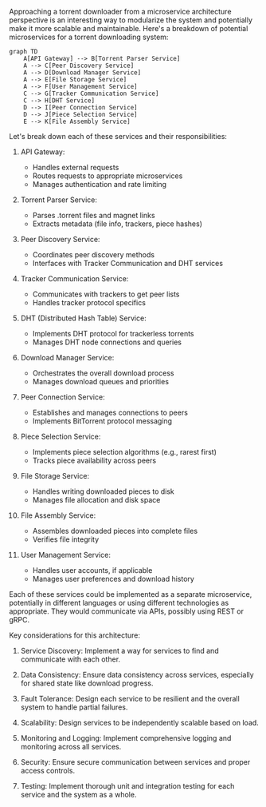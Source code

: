 Approaching a torrent downloader from a microservice architecture perspective is an interesting way to modularize the system and potentially make it more scalable and maintainable. Here's a breakdown of potential microservices for a torrent downloading system:



```mermaid
graph TD
    A[API Gateway] --> B[Torrent Parser Service]
    A --> C[Peer Discovery Service]
    A --> D[Download Manager Service]
    A --> E[File Storage Service]
    A --> F[User Management Service]
    C --> G[Tracker Communication Service]
    C --> H[DHT Service]
    D --> I[Peer Connection Service]
    D --> J[Piece Selection Service]
    E --> K[File Assembly Service]

```

Let's break down each of these services and their responsibilities:

1. API Gateway:
    - Handles external requests
    - Routes requests to appropriate microservices
    - Manages authentication and rate limiting

2. Torrent Parser Service:
    - Parses .torrent files and magnet links
    - Extracts metadata (file info, trackers, piece hashes)

3. Peer Discovery Service:
    - Coordinates peer discovery methods
    - Interfaces with Tracker Communication and DHT services

4. Tracker Communication Service:
    - Communicates with trackers to get peer lists
    - Handles tracker protocol specifics

5. DHT (Distributed Hash Table) Service:
    - Implements DHT protocol for trackerless torrents
    - Manages DHT node connections and queries

6. Download Manager Service:
    - Orchestrates the overall download process
    - Manages download queues and priorities

7. Peer Connection Service:
    - Establishes and manages connections to peers
    - Implements BitTorrent protocol messaging

8. Piece Selection Service:
    - Implements piece selection algorithms (e.g., rarest first)
    - Tracks piece availability across peers

9. File Storage Service:
    - Handles writing downloaded pieces to disk
    - Manages file allocation and disk space

10. File Assembly Service:
    - Assembles downloaded pieces into complete files
    - Verifies file integrity

11. User Management Service:
    - Handles user accounts, if applicable
    - Manages user preferences and download history

Each of these services could be implemented as a separate microservice, potentially in different languages or using different technologies as appropriate. They would communicate via APIs, possibly using REST or gRPC.

Key considerations for this architecture:

1. Service Discovery: Implement a way for services to find and communicate with each other.

2. Data Consistency: Ensure data consistency across services, especially for shared state like download progress.

3. Fault Tolerance: Design each service to be resilient and the overall system to handle partial failures.

4. Scalability: Design services to be independently scalable based on load.

5. Monitoring and Logging: Implement comprehensive logging and monitoring across all services.

6. Security: Ensure secure communication between services and proper access controls.

7. Testing: Implement thorough unit and integration testing for each service and the system as a whole.


